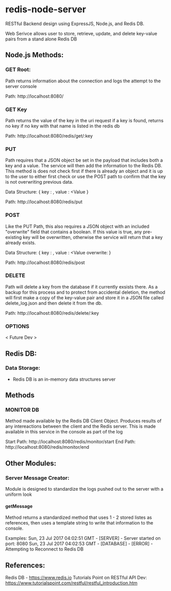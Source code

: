 # redis-node-server

RESTful Backend design using ExpressJS, Node.js, and Redis DB.  

Web Serivce allows user to store, retrieve, update, and delete key-value pairs from a stand alone Redis DB


## Node.js Methods:

### GET Root:
Path returns information about the connection and logs the attempt to the server console 

Path: http://localhost:8080/

### GET Key
Path returns the value of the key in the uri request if a key is found, returns no key if no key with that name is listed in the redis db

Path: http://localhost:8080/redis/get/:key

### PUT
Path requires that a JSON object be set in the payload that includes both a key and a value.  The service will then add the information to the Redis DB.  This method is does not check first if there is already an object and it is up to the user to either first check or use the POST path to confirm that the key is not overwriting previous data.

Data Structure:
{
  key : <Key>,
  value : <Value
}

Path: http://localhost:8080/redis/put

### POST
Like the PUT Path, this also requires a JSON object with an included "overwrite" field that contains a boolean.  If this value is true, any pre-existing key will be overwritten, otherwise the service will return that a key already exists.


Data Structure:
{
  key : <Key>,
  value : <Value
  overwrite: <boolean>
}


Path: http://localhost:8080/redis/post

### DELETE
Path will delete a key from the database if it currently exsists there.  As a backup for this process and to protect from accidental deletion, the method will first make a copy of the key-value pair and store it in a JSON file called delete_log.json and then delete it from the db.

Path: http://localhost:8080/redis/delete/:key

### OPTIONS
< Future Dev >

## Redis DB:
### Data Storage:
- Redis DB is an in-memory data structures server
## Methods
### MONITOR DB
Method made available by the Redis DB Client Object.  Produces results of any intereactions between the client and the Redis server.  This is made available in this service in the console as part of the log

Start Path: http://localhost:8080/redis/monitor/start
End Path: http://localhost:8080/redis/monitor/end

## Other Modules:
### Server Message Creator:
Module is designed to standardize the logs pushed out to the server with a uniform look 

#### getMessage
Method returns a standardized method that uses 1 - 2 stored listes as references, then uses a template string to write that information to the console.

Examples: 
    Sun, 23 Jul 2017 04:02:51 GMT - [SERVER] - Server started on port: 8080
    Sun, 23 Jul 2017 04:02:53 GMT - [DATABASE] - [ERROR] - Attempting to Reconnect to Redis DB

## References: 

Redis DB - https://www.redis.io
Tutorials Point on RESTful API Dev: https://www.tutorialspoint.com/restful/restful_introduction.htm
